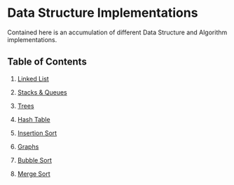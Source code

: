 # Data Structure Implementations

Contained here is an accumulation of different Data Structure and Algorithm implementations. 

## Table of Contents

1. [Linked List](LinkedList)

2. [Stacks & Queues](StacksAndQueue)

3. [Trees](Trees)

4. [Hash Table](HashTable)

5. [Insertion Sort](InsertionSort)

6. [Graphs](Graphs)

7. [Bubble Sort](BubbleSort)

8. [Merge Sort](MergeSort)

<!--

1.[Selection Sort]()

1.[Quick Sort]()

1.[Radix Sort]()
-->
